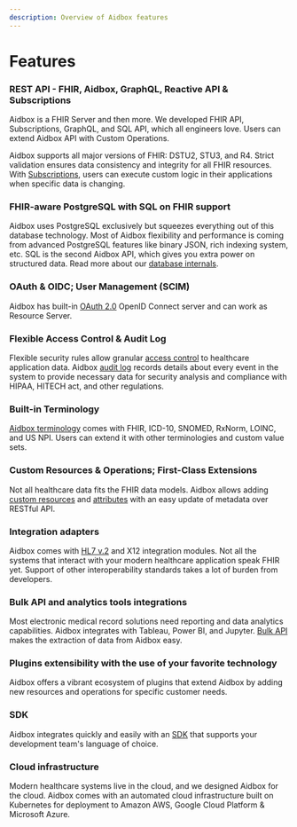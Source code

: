 ```yaml
---
description: Overview of Aidbox features
---
```


# Features

### REST API - FHIR, Aidbox, GraphQL, Reactive API & Subscriptions

Aidbox is a FHIR Server and then more. We developed FHIR API, Subscriptions, GraphQL, and SQL API, which all engineers love. Users can extend Aidbox API with Custom Operations.

Aidbox supports all major versions of FHIR: DSTU2, STU3, and R4. Strict validation ensures data consistency and integrity for all FHIR resources. With [Subscriptions](https://docs.aidbox.app/api-1/reactive-api-and-subscriptions), users can execute custom logic in their applications when specific data is changing.

### FHIR-aware PostgreSQL with SQL on FHIR support

Aidbox uses PostgreSQL exclusively but squeezes everything out of this database technology. Most of Aidbox flexibility and performance is coming from advanced PostgreSQL features like binary JSON, rich indexing system, etc. SQL is the second Aidbox API, which gives you extra power on structured data. Read more about our [database internals](https://docs.aidbox.app/storage-1/database).

### OAuth & OIDC; User Management \(SCIM\)

Aidbox has built-in [OAuth 2.0](https://docs.aidbox.app/auth-betta) OpenID Connect server and can work as Resource Server.

### Flexible Access Control & Audit Log

Flexible security rules allow granular [access control](https://docs.aidbox.app/security/access-policy) to healthcare application data. Aidbox [audit log](https://docs.aidbox.app/administration/logging-and-audit) records details about every event in the system to provide necessary data for security analysis and compliance with HIPAA, HITECH act, and other regulations.

### Built-in Terminology

[Aidbox terminology](https://docs.aidbox.app/terminology/terminology-api) comes with FHIR, ICD-10, SNOMED, RxNorm, LOINC, and US NPI. Users can extend it with other terminologies and custom value sets.

### Custom Resources & Operations; First-Class Extensions

Not all healthcare data fits the FHIR data models. Aidbox allows adding [custom resources](https://docs.aidbox.app/modules-1/custom-resources) and [attributes](https://docs.aidbox.app/modules-1/first-class-extensions) with an easy update of metadata over RESTful API.

### Integration adapters

Aidbox comes with [HL7 v.2](https://docs.aidbox.app/modules-1/hl7-v2-integration) and X12 integration modules. Not all the systems that interact with your modern healthcare application speak FHIR yet. Support of other interoperability standards takes a lot of burden from developers.

### Bulk API and analytics tools integrations

Most electronic medical record solutions need reporting and data analytics capabilities. Aidbox integrates with Tableau, Power BI, and Jupyter. [Bulk API](https://docs.aidbox.app/api-1/bulk-api-1) makes the extraction of data from Aidbox easy.

### Plugins extensibility with the use of your favorite technology

Aidbox offers a vibrant ecosystem of plugins that extend Aidbox by adding new resources and operations for specific customer needs.

### SDK

Aidbox integrates quickly and easily with an [SDK](https://docs.aidbox.app/aidbox-sdk) that supports your development team's language of choice.

### Cloud infrastructure

Modern healthcare systems live in the cloud, and we designed Aidbox for the cloud. Aidbox comes with an automated cloud infrastructure built on Kubernetes for deployment to Amazon AWS, Google Cloud Platform & Microsoft Azure.

